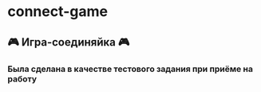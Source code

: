 # connect-game
## :video_game: Игра-соединяйка :video_game:
### Была сделана в качестве тестового задания при приёме на работу
